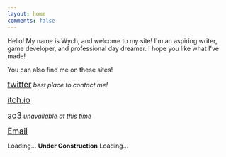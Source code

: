 ```yaml
---
layout: home
comments: false
---
```


Hello! My name is Wych, and welcome to my site! I'm an aspiring writer, game developer, and professional day dreamer. I hope you like what I've made!

You can also find me on these sites!


<i class="fa fa-twitter fa-1x fa-fw"></i> <font size="+1"><a href="https://twitter.com/wychwitch">twitter</a></font> _best place to contact me!_

<i class="fa fa-gamepad fa-1x fa-fw"></i> <font size="+1"><a href="https://wychwitch.itch.io">itch.io</a></font>

<i class="fa fa-pencil fa-1x fa-fw"></i><font size="+1"><a href="https://archiveofourown.org">ao3</a></font> _unavailable at this time_

<i class="fa fa-envelope-o fa-1x main-list-item-icon"></i><font size="+1"><a href="mailto:wychwitchcraft@gmail.com"> Email</a></font>

<i class="fa fa-cog fa-spin fa-sm fa-fw"></i>
<span class="sr-only">Loading...</span> **Under Construction** <i class="fa fa-cog fa-spin fa-sm fa-fw"></i>
<span class="sr-only">Loading...</span>
